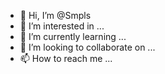 - 👋 Hi, I’m @Smpls
- 👀 I’m interested in ...
- 🌱 I’m currently learning ...
- 💞️ I’m looking to collaborate on ...
- 📫 How to reach me ...

<!---
Smpls/Smpls is a ✨ special ✨ repository because its `README.md` (this file) appears on your GitHub profile.
You can click the Preview link to take a look at your changes.
--->
